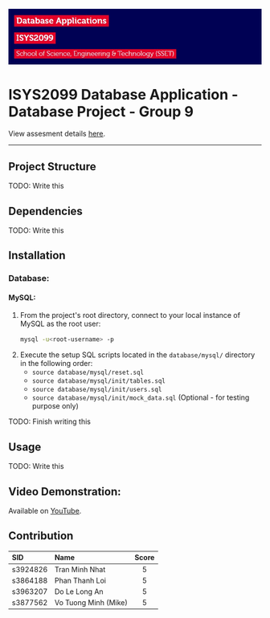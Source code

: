 ![header image](public/assets/header.jpg)

# ISYS2099 Database Application - Database Project - Group 9

View assesment details [here](public/assets/Project_ISYS2099.pdf).

---

## Project Structure

TODO: Write this


## Dependencies

TODO: Write this


## Installation

### Database:

#### MySQL:

1. From the project's root directory, connect to your local instance of MySQL as the root user:
   ```bash
   mysql -u<root-username> -p
   ```
2. Execute the setup SQL scripts located in the `database/mysql/` directory in the following order:
   - `source database/mysql/reset.sql`
   - `source database/mysql/init/tables.sql`
   - `source database/mysql/init/users.sql`
   - `source database/mysql/init/mock_data.sql` (Optional - for testing purpose only)

TODO: Finish writing this


## Usage

TODO: Write this


## Video Demonstration:

Available on [YouTube](upload_and_insert_link_here).


## Contribution

| SID      | Name                 | Score |
|:---------|:---------------------|:-----:|
| s3924826 | Tran Minh Nhat       |   5   |
| s3864188 | Phan Thanh Loi       |   5   |
| s3963207 | Do Le Long An        |   5   |
| s3877562 | Vo Tuong Minh (Mike) |   5   |
